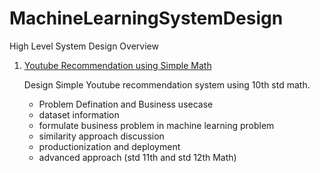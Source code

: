# MachineLearningSystemDesign
High Level System Design Overview

1. [Youtube Recommendation using Simple Math](/Youtube%20Recommendation/Design%20Simple%20Youtube%20Recommendation%20using%20Simple%20Math.pdf)
    
    Design Simple Youtube recommendation system using 10th std math.  
    - Problem Defination and Business usecase
    - dataset information
    - formulate business problem in machine learning problem
    - similarity approach discussion
    - productionization and deployment
    - advanced approach (std 11th and std 12th Math)




  
